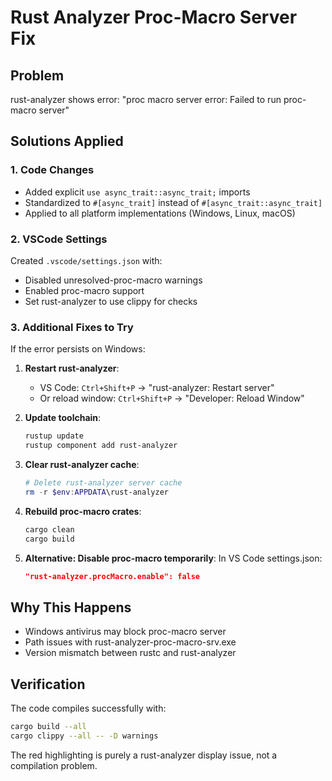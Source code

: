 # Rust Analyzer Proc-Macro Server Fix

## Problem
rust-analyzer shows error: "proc macro server error: Failed to run proc-macro server"

## Solutions Applied

### 1. Code Changes
- Added explicit `use async_trait::async_trait;` imports
- Standardized to `#[async_trait]` instead of `#[async_trait::async_trait]`
- Applied to all platform implementations (Windows, Linux, macOS)

### 2. VSCode Settings
Created `.vscode/settings.json` with:
- Disabled unresolved-proc-macro warnings
- Enabled proc-macro support
- Set rust-analyzer to use clippy for checks

### 3. Additional Fixes to Try

If the error persists on Windows:

1. **Restart rust-analyzer**:
   - VS Code: `Ctrl+Shift+P` → "rust-analyzer: Restart server"
   - Or reload window: `Ctrl+Shift+P` → "Developer: Reload Window"

2. **Update toolchain**:
   ```powershell
   rustup update
   rustup component add rust-analyzer
   ```

3. **Clear rust-analyzer cache**:
   ```powershell
   # Delete rust-analyzer server cache
   rm -r $env:APPDATA\rust-analyzer
   ```

4. **Rebuild proc-macro crates**:
   ```powershell
   cargo clean
   cargo build
   ```

5. **Alternative: Disable proc-macro temporarily**:
   In VS Code settings.json:
   ```json
   "rust-analyzer.procMacro.enable": false
   ```

## Why This Happens
- Windows antivirus may block proc-macro server
- Path issues with rust-analyzer-proc-macro-srv.exe
- Version mismatch between rustc and rust-analyzer

## Verification
The code compiles successfully with:
```bash
cargo build --all
cargo clippy --all -- -D warnings
```

The red highlighting is purely a rust-analyzer display issue, not a compilation problem.